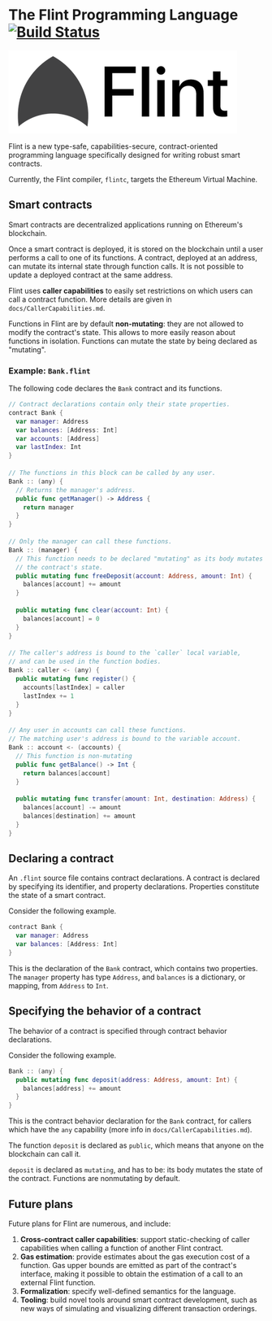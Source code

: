 # The Flint Programming Language [![Build Status](https://travis-ci.com/franklinsch/flint.svg?token=QwcCuJTEqyvvqgtqAD5V&branch=master)](https://travis-ci.com/franklinsch/flint)

![Flint](docs/flint_small.png)

Flint is a new type-safe, capabilities-secure, contract-oriented programming language specifically designed for writing robust smart contracts.

Currently, the Flint compiler, `flintc`, targets the Ethereum Virtual Machine. 

## Smart contracts

Smart contracts are decentralized applications running on Ethereum's blockchain.

Once a smart contract is deployed, it is stored on the blockchain until a user performs a call to one of its functions. A contract, deployed at an address, can mutate its internal state through function calls. It is not possible to update a deployed contract at the same address.

Flint uses **caller capabilities** to easily set restrictions on which users can call a contract function. More details are given in `docs/CallerCapabilities.md`.

Functions in Flint are by default **non-mutating**: they are not allowed to modify the contract's state. This allows to more easily reason about functions in isolation. Functions can mutate the state by being declared as "mutating".

### Example: `Bank.flint`

The following code declares the `Bank` contract and its functions.

```swift
// Contract declarations contain only their state properties.
contract Bank {
  var manager: Address
  var balances: [Address: Int]
  var accounts: [Address]
  var lastIndex: Int
}

// The functions in this block can be called by any user.
Bank :: (any) {
  // Returns the manager's address.
  public func getManager() -> Address {
    return manager
  }
}

// Only the manager can call these functions.
Bank :: (manager) {
  // This function needs to be declared "mutating" as its body mutates
  // the contract's state.
  public mutating func freeDeposit(account: Address, amount: Int) {
    balances[account] += amount
  }

  public mutating func clear(account: Int) {
    balances[account] = 0
  }
}

// The caller's address is bound to the `caller` local variable,
// and can be used in the function bodies.
Bank :: caller <- (any) {
  public mutating func register() {
    accounts[lastIndex] = caller
    lastIndex += 1
  }
}

// Any user in accounts can call these functions.
// The matching user's address is bound to the variable account.
Bank :: account <- (accounts) {
  // This function is non-mutating
  public func getBalance() -> Int {
    return balances[account]
  }

  public mutating func transfer(amount: Int, destination: Address) {
    balances[account] -= amount
    balances[destination] += amount
  }
}
```

## Declaring a contract

An `.flint` source file contains contract declarations. A contract is declared by specifying its identifier, and property declarations. Properties constitute the state of a smart contract.

Consider the following example.

```swift
contract Bank {
  var manager: Address
  var balances: [Address: Int]
}
```

This is the declaration of the `Bank` contract, which contains two properties. The `manager` property has type `Address`, and `balances` is a dictionary, or mapping, from `Address` to `Int`.

## Specifying the behavior of a contract

The behavior of a contract is specified through contract behavior declarations.

Consider the following example.

```swift
Bank :: (any) {
  public mutating func deposit(address: Address, amount: Int) {
    balances[address] += amount
  }
}
```

This is the contract behavior declaration for the `Bank` contract, for callers which have the `any` capability (more info in `docs/CallerCapabilities.md`).

The function `deposit` is declared as `public`, which means that anyone on the blockchain can call it.

`deposit` is declared as `mutating`, and has to be: its body mutates the state of the contract. Functions are nonmutating by default.

## Future plans

Future plans for Flint are numerous, and include:

1. **Cross-contract caller capabilities**: support static-checking of caller capabilities when calling a function of another Flint contract.
2. **Gas estimation**: provide estimates about the gas execution cost of a function. Gas upper bounds are emitted as part of the contract's interface, making it possible to obtain the estimation of a call to an external Flint function.
3. **Formalization**: specify well-defined semantics for the language.
4. **Tooling**: build novel tools around smart contract development, such as new ways of simulating and visualizing different transaction orderings.
